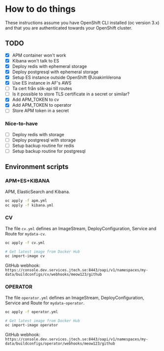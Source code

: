 # How to do things

These instructions assume you have OpenShift CLI installed (oc version 3.x) and that you are authenticated towards your OpenShift cluster.

## TODO

- [x] APM container won't work
- [x] Kibana won't talk to ES
- [x] Deploy redis with ephemeral storage
- [x] Deploy postgresql with ephemeral storage
- [x] Setup ES instance outside OpenShift @JoakimVerona
- [x] Use ES instance in AF's AWS
- [ ] Ta cert från sök-api till routes
- [ ] Is it possible to store TLS certificate in a secret or similar?
- [x] Add APM_TOKEN to cv
- [x] Add APM_TOKEN to operator
- [ ] Store APM token in a secret

### Nice-to-have

- [ ] Deploy redis with storage
- [ ] Deploy postgresql with storage
- [ ] Setup backup routine for redis
- [ ] Setup backup routine for postgresql

## Environment scripts

### APM+ES+KIBANA

APM, ElasticSearch and Kibana.

```bash
oc apply -f apm.yml
oc apply -f kibana.yml
```

### CV

The file `cv.yml` defines an ImageStream, DeployConfiguration, Service and Route for `mydata-cv`.

```bash
oc apply -f cv.yml
```

```bash
# Get latest image from Docker Hub
oc import-image cv
```

GitHub webhook: `https://console.dev.services.jtech.se:8443/oapi/v1/namespaces/my-data/buildconfigs/cv/webhooks/meow123/github`

### OPERATOR

The file `operator.yml` defines an ImageStream, DeployConfiguration, Service and Route for `mydata-operator`.

```bash
oc apply -f operator.yml
```

```bash
# Get latest image from Docker Hub
oc import-image operator
```

GitHub webhook: `https://console.dev.services.jtech.se:8443/oapi/v1/namespaces/my-data/buildconfigs/operator/webhooks/meow123/github`
